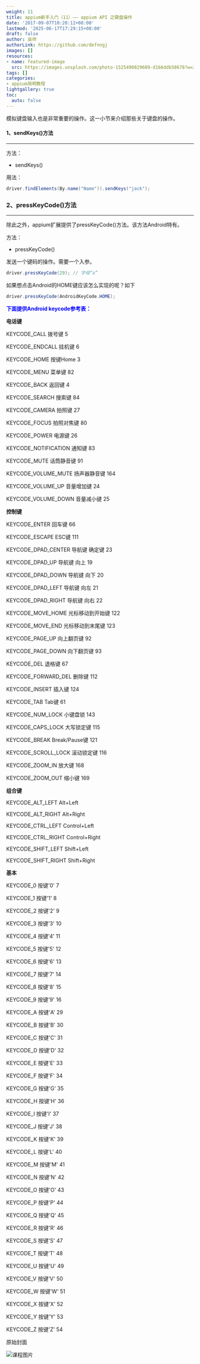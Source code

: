 ```yaml
---
weight: 11
title: appium新手入门（11）—— appium API 之键盘操作
date: '2017-09-07T10:20:12+08:00'
lastmod: '2025-06-17T17:29:15+08:00'
draft: false
author: 虫师
authorLink: https://github.com/defnngj
images: []
resources:
- name: featured-image
  src: https://images.unsplash.com/photo-1525490829609-d166ddb58678?w=300
tags: []
categories:
- appium简明教程
lightgallery: true
toc:
  auto: false
---
```




模拟键盘输入也是非常重要的操作。这一小节来介绍那些关于键盘的操作。

#### 1、sendKeys()方法
---
方法：

* sendKeys()

用法：

```java
driver.findElements(By.name("Name")).sendKeys("jack");
```

### 2、pressKeyCode()方法
---
除此之外，appium扩展提供了pressKeyCode()方法。该方法Android特有。

方法：

* pressKeyCode()

发送一个键码的操作。需要一个入参。

```Java
driver.pressKeyCode(29); // 字母“a”
```

如果想点击Android的HOME键应该怎么实现的呢？如下
```java
driver.pressKeyCode(AndroidKeyCode.HOME);
```

<font color="blue">__下面提供Android keycode参考表：__</font>

__电话键__

KEYCODE_CALL 拨号键 5

KEYCODE_ENDCALL 挂机键 6

KEYCODE_HOME 按键Home 3

KEYCODE_MENU 菜单键 82

KEYCODE_BACK 返回键 4

KEYCODE_SEARCH 搜索键 84

KEYCODE_CAMERA 拍照键 27

KEYCODE_FOCUS 拍照对焦键 80

KEYCODE_POWER 电源键 26

KEYCODE_NOTIFICATION 通知键 83

KEYCODE_MUTE 话筒静音键 91

KEYCODE_VOLUME_MUTE 扬声器静音键 164

KEYCODE_VOLUME_UP 音量增加键 24

KEYCODE_VOLUME_DOWN 音量减小键 25

__控制键__

KEYCODE_ENTER 回车键 66

KEYCODE_ESCAPE ESC键 111

KEYCODE_DPAD_CENTER 导航键 确定键 23

KEYCODE_DPAD_UP 导航键 向上 19

KEYCODE_DPAD_DOWN 导航键 向下 20

KEYCODE_DPAD_LEFT 导航键 向左 21

KEYCODE_DPAD_RIGHT 导航键 向右 22

KEYCODE_MOVE_HOME 光标移动到开始键 122

KEYCODE_MOVE_END 光标移动到末尾键 123

KEYCODE_PAGE_UP 向上翻页键 92

KEYCODE_PAGE_DOWN 向下翻页键 93

KEYCODE_DEL 退格键 67

KEYCODE_FORWARD_DEL 删除键 112

KEYCODE_INSERT 插入键 124

KEYCODE_TAB Tab键 61

KEYCODE_NUM_LOCK 小键盘锁 143

KEYCODE_CAPS_LOCK 大写锁定键 115

KEYCODE_BREAK Break/Pause键 121

KEYCODE_SCROLL_LOCK 滚动锁定键 116

KEYCODE_ZOOM_IN 放大键 168

KEYCODE_ZOOM_OUT 缩小键 169

__组合键__

KEYCODE_ALT_LEFT Alt+Left

KEYCODE_ALT_RIGHT Alt+Right

KEYCODE_CTRL_LEFT Control+Left

KEYCODE_CTRL_RIGHT Control+Right

KEYCODE_SHIFT_LEFT Shift+Left

KEYCODE_SHIFT_RIGHT Shift+Right

__基本__

KEYCODE_0 按键'0' 7

KEYCODE_1 按键'1' 8

KEYCODE_2 按键'2' 9

KEYCODE_3 按键'3' 10

KEYCODE_4 按键'4' 11

KEYCODE_5 按键'5' 12

KEYCODE_6 按键'6' 13

KEYCODE_7 按键'7' 14

KEYCODE_8 按键'8' 15

KEYCODE_9 按键'9' 16

KEYCODE_A 按键'A' 29

KEYCODE_B 按键'B' 30

KEYCODE_C 按键'C' 31

KEYCODE_D 按键'D' 32

KEYCODE_E 按键'E' 33

KEYCODE_F 按键'F' 34

KEYCODE_G 按键'G' 35

KEYCODE_H 按键'H' 36

KEYCODE_I 按键'I' 37

KEYCODE_J 按键'J' 38

KEYCODE_K 按键'K' 39

KEYCODE_L 按键'L' 40

KEYCODE_M 按键'M' 41

KEYCODE_N 按键'N' 42

KEYCODE_O 按键'O' 43

KEYCODE_P 按键'P' 44

KEYCODE_Q 按键'Q' 45

KEYCODE_R 按键'R' 46

KEYCODE_S 按键'S' 47

KEYCODE_T 按键'T' 48

KEYCODE_U 按键'U' 49

KEYCODE_V 按键'V' 50

KEYCODE_W 按键'W' 51

KEYCODE_X 按键'X' 52

KEYCODE_Y 按键'Y' 53

KEYCODE_Z 按键'Z' 54




原始封面

![课程图片](https://images.unsplash.com/photo-1525490829609-d166ddb58678?w=300)

